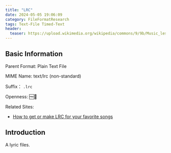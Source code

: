 ```yaml
---
title: "LRC"
date: 2024-05-05 19:06:09
category: FileFormatResearch
tags: Text-File Timed-Text
header:
  teaser: https://upload.wikimedia.org/wikipedia/commons/9/9b/Music_lesson_Staatliche_Antikensammlungen_2421.jpg
---
```


## Basic Information

Parent Format: Plain Text File

MIME Name: text/lrc (non-standard)

Suffix： `.lrc`

Openness: 🆓📖

Related Sites:

* [How to get or make LRC for your favorite songs](https://web.archive.org/web/20160427092824/http://www.mobile-mir.com/en/HowToLRC.php)

## Introduction

A lyric files.
